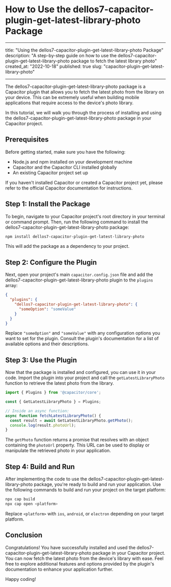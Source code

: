 # How to Use the dellos7-capacitor-plugin-get-latest-library-photo Package

---

title: "Using the dellos7-capacitor-plugin-get-latest-library-photo Package"
description: "A step-by-step guide on how to use the dellos7-capacitor-plugin-get-latest-library-photo package to fetch the latest library photo"
created_at: "2022-10-18"
published: true
slug: "capacitor-plugin-get-latest-library-photo"

---

The dellos7-capacitor-plugin-get-latest-library-photo package is a Capacitor plugin that allows you to fetch the latest photo from the library on your device. This can be extremely useful when building mobile applications that require access to the device's photo library.

In this tutorial, we will walk you through the process of installing and using the dellos7-capacitor-plugin-get-latest-library-photo package in your Capacitor project.

## Prerequisites

Before getting started, make sure you have the following:

- Node.js and npm installed on your development machine
- Capacitor and the Capacitor CLI installed globally
- An existing Capacitor project set up

If you haven't installed Capacitor or created a Capacitor project yet, please refer to the official Capacitor documentation for instructions.

## Step 1: Install the Package

To begin, navigate to your Capacitor project's root directory in your terminal or command prompt. Then, run the following command to install the dellos7-capacitor-plugin-get-latest-library-photo package:

```bash
npm install dellos7-capacitor-plugin-get-latest-library-photo
```

This will add the package as a dependency to your project.

## Step 2: Configure the Plugin

Next, open your project's main `capacitor.config.json` file and add the dellos7-capacitor-plugin-get-latest-library-photo plugin to the `plugins` array:

```json
{
  "plugins": {
    "dellos7-capacitor-plugin-get-latest-library-photo": {
      "someOption": "someValue"
    }
  }
}
```

Replace `"someOption"` and `"someValue"` with any configuration options you want to set for the plugin. Consult the plugin's documentation for a list of available options and their descriptions.

## Step 3: Use the Plugin

Now that the package is installed and configured, you can use it in your code. Import the plugin into your project and call the `getLatestLibraryPhoto` function to retrieve the latest photo from the library.

```typescript
import { Plugins } from '@capacitor/core';

const { GetLatestLibraryPhoto } = Plugins;

// Inside an async function:
async function fetchLatestLibraryPhoto() {
  const result = await GetLatestLibraryPhoto.getPhoto();
  console.log(result.photoUrl);
}
```

The `getPhoto` function returns a promise that resolves with an object containing the `photoUrl` property. This URL can be used to display or manipulate the retrieved photo in your application.

## Step 4: Build and Run

After implementing the code to use the dellos7-capacitor-plugin-get-latest-library-photo package, you're ready to build and run your application. Use the following commands to build and run your project on the target platform:

```bash
npx cap build
npx cap open <platform>
```

Replace `<platform>` with `ios`, `android`, or `electron` depending on your target platform.

## Conclusion

Congratulations! You have successfully installed and used the dellos7-capacitor-plugin-get-latest-library-photo package in your Capacitor project. You can now fetch the latest photo from the device's library with ease. Feel free to explore additional features and options provided by the plugin's documentation to enhance your application further.

Happy coding!
